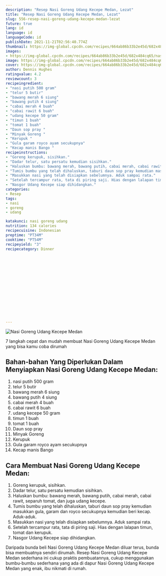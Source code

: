 ```yaml
---
description: "Resep Nasi Goreng Udang Kecepe Medan, Lezat"
title: "Resep Nasi Goreng Udang Kecepe Medan, Lezat"
slug: 556-resep-nasi-goreng-udang-kecepe-medan-lezat
future: true
lang: id
language: id
languageCode: id
publishDate: 2021-11-21T02:56:40.774Z 
thumbnail: https://img-global.cpcdn.com/recipes/664ab86b33b2e45d/682x484cq65/nasi-goreng-udang-kecepe-medan-foto-resep-utama.webp
images:
- https://img-global.cpcdn.com/recipes/664ab86b33b2e45d/682x484cq65/nasi-goreng-udang-kecepe-medan-foto-resep-utama.webp
image: https://img-global.cpcdn.com/recipes/664ab86b33b2e45d/682x484cq65/nasi-goreng-udang-kecepe-medan-foto-resep-utama.webp
cover: https://img-global.cpcdn.com/recipes/664ab86b33b2e45d/682x484cq65/nasi-goreng-udang-kecepe-medan-foto-resep-utama.webp
author: Dennis Hughes
ratingvalue: 4.2
reviewcount: 3
recipeingredient:
- "nasi putih 500 gram"
- "telur 5 butir"
- "bawang merah 6 siung"
- "bawang putih 4 siung"
- "cabai merah 4 buah"
- "cabai rawit 6 buah"
- "udang kecepe 50 gram"
- "timun 1 buah"
- "tomat 1 buah"
- "Daun sop pray "
- "Minyak Goreng "
- "Kerupuk "
- "Gula garam royco ayam secukupnya"
- "Kecap manis Bango "
recipeinstructions:
- "Goreng kerupuk, sisihkan."
- "Dadar telur, satu persatu kemudian sisihkan."
- "Haluskan bumbu: bawang merah, bawang putih, cabai merah, cabai rawit, separuh tomat, dan juga udang kecepe."
- "Tumis bumbu yang telah dihaluskan, taburi daun sop pray kemudian masukkan gula, garam dan royco secukupnya kemudian beri kecap. Aduk-aduk."
- "Masukkan nasi yang telah disiapkan sebelumnya. Aduk sampai rata."
- "Setelah tercampur rata, tata di piring saji. Hias dengan lalapan timun, tomat dan kerupuk."
- "Nasgor Udang Kecepe siap dihidangkan."
categories:
- Resep
tags:
- nasi
- goreng
- udang

katakunci: nasi goreng udang 
nutrition: 134 calories
recipecuisine: Indonesian
preptime: "PT34M"
cooktime: "PT54M"
recipeyield: "3"
recipecategory: Dinner


     
    
    
    
    
    
    
    
    
    
    
      
    
---
```



![Nasi Goreng Udang Kecepe Medan](https://img-global.cpcdn.com/recipes/664ab86b33b2e45d/682x484cq65/nasi-goreng-udang-kecepe-medan-foto-resep-utama.webp)

7 langkah cepat dan mudah membuat  Nasi Goreng Udang Kecepe Medan yang bisa kamu coba dirumah

<!--inarticleads1-->

## Bahan-bahan Yang Diperlukan Dalam Menyiapkan Nasi Goreng Udang Kecepe Medan:

1. nasi putih 500 gram
1. telur 5 butir
1. bawang merah 6 siung
1. bawang putih 4 siung
1. cabai merah 4 buah
1. cabai rawit 6 buah
1. udang kecepe 50 gram
1. timun 1 buah
1. tomat 1 buah
1. Daun sop pray 
1. Minyak Goreng 
1. Kerupuk 
1. Gula garam royco ayam secukupnya
1. Kecap manis Bango 



<!--inarticleads2-->

## Cara Membuat Nasi Goreng Udang Kecepe Medan:

1. Goreng kerupuk, sisihkan.
1. Dadar telur, satu persatu kemudian sisihkan.
1. Haluskan bumbu: bawang merah, bawang putih, cabai merah, cabai rawit, separuh tomat, dan juga udang kecepe.
1. Tumis bumbu yang telah dihaluskan, taburi daun sop pray kemudian masukkan gula, garam dan royco secukupnya kemudian beri kecap. Aduk-aduk.
1. Masukkan nasi yang telah disiapkan sebelumnya. Aduk sampai rata.
1. Setelah tercampur rata, tata di piring saji. Hias dengan lalapan timun, tomat dan kerupuk.
1. Nasgor Udang Kecepe siap dihidangkan.




Daripada bunda beli  Nasi Goreng Udang Kecepe Medan  diluar terus, bunda  bisa membuatnya sendiri dirumah. Resep  Nasi Goreng Udang Kecepe Medan  sederhana ini cukup praktis pembuatannya, cukup menggunakan bumbu-bumbu sederhana yang ada di dapur  Nasi Goreng Udang Kecepe Medan  yang enak, ibu nikmati di rumah.
